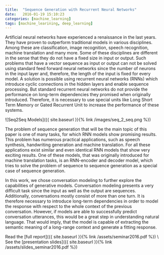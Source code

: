 ```yaml
---
title:  "Sequence Generation with Recurrent Neural Networks"
date:   2016-01-19 15:10:23
categories: [machine_learning]
tags: [machine_learining, deep_learning]
---
```


Artificial neural networks have experienced a renaissance in the last years. They have proven to outperform traditional models in various disciplines. Among these are classification, image recognition, speech recognition, machine translation and many more.
Some of these disciplines are different in the sense that they do not have a fixed size in input or output. Such problems that have a vector sequence as input or output can not be solved using standard feed forward neural networks since the number of neurons in the input layer and, therefore, the length of the input is fixed for every model. A solution is possible using recurrent neural networks (RNNs) which introduce cyclic connections in the hidden layers and enable sequence processing. But standard recurrent neural networks do not provide the performance on long-term dependencies they promised when originally introduced. Therefore, it is necessary to use special units like Long Short Term Memory or Gated Recurrent Unit to increase the performance of these systems.

![Seq2Seq Models]({{ site.baseurl }}{% link /images/seq_2_seq.png %})

The problem of sequence generation that will be the main topic of this paper is one of many tasks, for which RNN models show promising results. This problem has numerous practical applications, such as speech synthesis, handwriting generation and machine translation. For all these applications exist similar and even identical RNN models that show very exciting results. One of these models, that was originally introduced for machine translation tasks, is an RNN-encoder and decoder model, which tries to solve the problem of sequence to sequence generation as a special case of sequence generation.

In this work, we chose conversation modeling to further explore the capabilities of generative models. Conversation modeling presents a very difficult task since the input as well as the output are sequences. Additionally, conversations mostly consist of more than one turn. It is therefore necessary to introduce long-term dependencies in order to model the response with respect to the whole context of the previous conversation. However, if models are able to successfully predict conversation utterances, this would be a great step in understanding natural language. That would imply, that the model is capable of extracting the semantic meaning of a long-range context and generate a fitting response.


Read the [full report]({{ site.baseurl }}{% link /assets/seminar2016.pdf %}) \\
See the [presentation slides]({{ site.baseurl }}{% link /assets/slides_seminar2016.pdf %})
